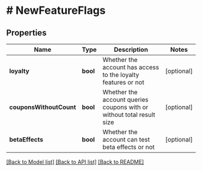 # # NewFeatureFlags

## Properties

Name | Type | Description | Notes
------------ | ------------- | ------------- | -------------
**loyalty** | **bool** | Whether the account has access to the loyalty features or not | [optional] 
**couponsWithoutCount** | **bool** | Whether the account queries coupons with or without total result size | [optional] 
**betaEffects** | **bool** | Whether the account can test beta effects or not | [optional] 

[[Back to Model list]](../../README.md#documentation-for-models) [[Back to API list]](../../README.md#documentation-for-api-endpoints) [[Back to README]](../../README.md)


